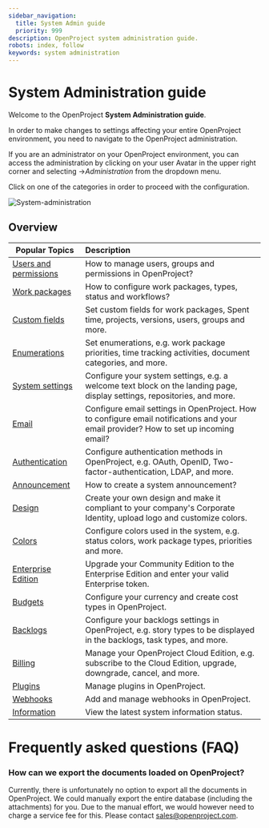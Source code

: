 ```yaml
---
sidebar_navigation:
  title: System Admin guide
  priority: 999
description: OpenProject system administration guide.
robots: index, follow
keywords: system administration
---
```

# System Administration guide

Welcome to the OpenProject **System Administration guide**.

In order to make changes to settings affecting your entire OpenProject environment, you need to navigate to the OpenProject administration.

If you are an administrator on your OpenProject environment,  you can access the administration by clicking on your user Avatar in the upper right corner and selecting ->*Administration* from the dropdown menu.

Click on one of the categories in order to proceed with the configuration.

![System-administration](System-administration.png)

## Overview

| Popular Topics                                     | Description                                                  |
| -------------------------------------------------- | :----------------------------------------------------------- |
| [Users and permissions](./users-permissions)       | How to manage users, groups and permissions in OpenProject?  |
| [Work packages](./manage-work-packages)            | How to configure work packages, types, status and workflows? |
| [Custom fields](./custom-fields)                   | Set custom fields for work packages, Spent time, projects, versions, users, groups and more. |
| [Enumerations](./enumerations)                     | Set enumerations, e.g. work package priorities, time tracking activities, document categories, and more. |
| [System settings](./system-settings)               | Configure your system settings, e.g. a welcome text block on the landing page, display settings, repositories, and more. |
| [Email](./email)                                   | Configure email settings in OpenProject. How to configure email notifications and your email provider? How to set up incoming email? |
| [Authentication](./authentication)                 | Configure authentication methods in OpenProject, e.g. OAuth, OpenID, Two-factor-authentication, LDAP, and more. |
| [Announcement](./announcement)                     | How to create a system announcement?                         |
| [Design](./design)                                 | Create your own design and make it compliant to your company's Corporate Identity, upload logo and customize colors. |
| [Colors](./colors)                                 | Configure colors used in the system, e.g. status colors, work package types, priorities and more. |
| [Enterprise Edition](../enterprise-edition-guide/) | Upgrade your Community Edition to the Enterprise Edition and enter your valid Enterprise token. |
| [Budgets](./budgets)                               | Configure your currency and create cost types in OpenProject. |
| [Backlogs](./backlogs)                             | Configure your backlogs settings in OpenProject, e.g. story types to be displayed in the backlogs, task types, and more. |
| [Billing](../cloud-edition-guide/)                 | Manage your OpenProject Cloud Edition, e.g. subscribe to the Cloud Edition, upgrade, downgrade, cancel, and more. |
| [Plugins](./plugins)                               | Manage plugins in OpenProject.                               |
| [Webhooks](./webhooks)                             | Add and manage webhooks in OpenProject.                      |
| [Information](information)                         | View the latest system information status.                   |

# Frequently asked questions (FAQ)

### How can we export the documents loaded on OpenProject?

Currently, there is unfortunately no option to export all the documents in OpenProject. We could manually export the entire database (including the attachments) for you. Due to the manual effort, we would however need to charge a service fee for this. Please contact sales@openproject.com.

